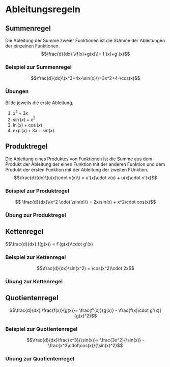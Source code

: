 # Ableitungsregeln

## Summenregel
Die Ableitung der Summe zweier Funktionen ist die SUmme der Ableitungen der einzelnen Funktionen.
$$\frac{d}{dx} \(f(x)+g(x)\)= f'(x)+g'(x)$$

### Beispiel zur Summenregel
$$\frac{d}{dx}\(x^3+4x-\sin(x)\)=3x^2+4-\cos(x)$$

### Übungen
Bilde jeweils die erste Ableitung.

  1. $x^2+3x$
  2. $\sin(x)+x^2$
  3. $\ln(x)+\cos(x)$
  4. $\exp(x)+3x+sin(x)$

## Produktregel
Die Ableitung eines Produktes von Funktionen ist die Summe aus dem Produkt der Ableitung der einen Funktion mit der anderen Funktion und dem Produkt der ersten Funktion mit der Ableitung der zweiten FUnktion.
$$\frac{d}{dx}\(u(x)\cdot v(x)\) = u'(x)\cdot v(x) + u(x)\cdot v'(x)$$

### Beispiel zur Produktregel
$$ \frac{d}{dx}\(x^2 \cdot \sin(x)\) = 2x\sin(x) + x^2\cdot cos(x)$$

### Übung zur Produktregel

## Kettenregel

$$\frac{d}{dx} f(g(x)) = f'(g(x))\cdot g'(x)

### Beispiel zur Kettenregel

$$\frac{d}{dx}\sin(x^2) = \cos(x^2)\cdot 2x$$

### Übung zur Kettenregel

## Quotientenregel

$$\frac{d}{dx} \frac{f(x)}{g(x)}= \frac{f'(x)}{g(x)} - \frac{f(x)\cdot g'(x)}{g(x)^2}$$

### Beispiel zur Quotientenregel

$$\frac{d}{dx}\frac{x^3}{\sin(x)}= \frac{3x^2}{\sin(x)} - \frac{x^3\cdot\cos(x)}{\sin(x)^2}$$

### Übung zur Quotientenregel
